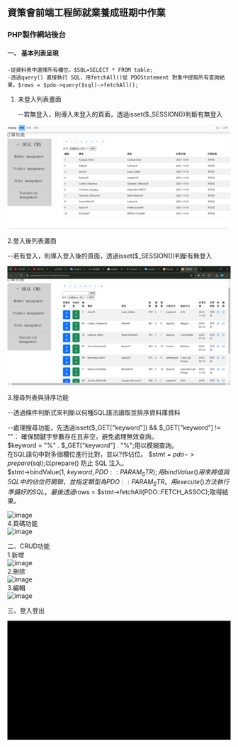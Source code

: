 ## 資策會前端工程師就業養成班期中作業  
### PHP製作網站後台  

#### 一、 基本列表呈現    
    -從資料表中選擇所有欄位。$SQL=SELECT * FROM table;  
    -透過query() 直接執行 SQL，用fetchAll()從 PDOStatement 對象中提取所有查詢結果。$rows = $pdo->query($sql)->fetchAll();  
   
1. 未登入列表畫面  

   --若無登入，則導入未登入的頁面，透過isset($_SESSION())判斷有無登入  
   
  ![image](https://github.com/yhn2983/php_list/blob/main/%E7%99%BB%E5%85%A5%E5%89%8D%E5%88%97%E8%A1%A8.png)
   
 2.登入後列表畫面    

  --若有登入，則導入登入後的頁面，透過isset($_SESSION())判斷有無登入    
    
  ![image](https://github.com/yhn2983/php_list/blob/main/%E7%99%BB%E5%85%A5%E5%BE%8C%E5%88%97%E8%A1%A8.png)    
  
  3.搜尋列表與排序功能    

  --透過條件判斷式來判斷以何種SQL語法讀取並排序資料庫資料  
  
  --處理搜尋功能，先透過isset($_GET["keyword"]) && $_GET["keyword"] != ""： 確保關鍵字參數存在且非空，避免處理無效查詢。  
  $keyword = "%" . $_GET["keyword"] . "%";用以模糊查詢。    
  在SQL語句中對多個欄位進行比對，並以?作佔位。
  $stmt = $pdo->prepare($sql);以prepare() 防止 SQL 注入。  
  $stmt->bindValue(1, $keyword, PDO::PARAM_STR);用bindValue() 用來將值與 SQL 中的佔位符關聯，並指定類型為 PDO::PARAM_STR。  
  用execute() 方法執行準備好的 SQL。  
  最後透過$rows = $stmt->fetchAll(PDO::FETCH_ASSOC);取得結果。  
        
   ![image](https://github.com/yhn2983/php_list/blob/main/search.gif)     
   4.頁碼功能  
      ![image](https://github.com/yhn2983/php_list/blob/main/page.gif)  
   
  二、CRUD功能   
  1.新增  
 ![image](https://github.com/yhn2983/php_list/blob/main/create.gif)  
  2.刪除    
  ![image](https://github.com/yhn2983/php_list/blob/main/delete.gif)  
  3.編輯   
   ![image](https://github.com/yhn2983/php_list/blob/main/edit.gif)  
  
  三、登入登出  

  ![image](https://github.com/yhn2983/php_list/blob/main/loginout.gif)
